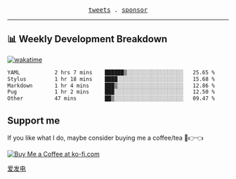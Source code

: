 <p align="center">
  <samp>
    <a href="https://twitter.com/everfu8">tweets</a> .
    <a href="https://ko-fi.com/everfu">sponsor</a>
  </samp>
</p>

---

## 📊 Weekly Development Breakdown

[![wakatime](https://wakatime.com/badge/user/0fcef314-a9cd-4509-9880-5cdb2158a775.svg)](https://wakatime.com/@0fcef314-a9cd-4509-9880-5cdb2158a775)

<!--START_SECTION:waka-->

```txt
YAML           2 hrs 7 mins    ██████▒░░░░░░░░░░░░░░░░░░   25.65 %
Stylus         1 hr 18 mins    ████░░░░░░░░░░░░░░░░░░░░░   15.68 %
Markdown       1 hr 4 mins     ███▒░░░░░░░░░░░░░░░░░░░░░   12.86 %
Pug            1 hr 2 mins     ███░░░░░░░░░░░░░░░░░░░░░░   12.50 %
Other          47 mins         ██▒░░░░░░░░░░░░░░░░░░░░░░   09.47 %
```

<!--END_SECTION:waka-->

## Support me

If you like what I do, maybe consider buying me a coffee/tea 🥺👉👈

<a href="https://ko-fi.com/everfu">
  <img src="https://ko-fi.com/img/githubbutton_sm.svg" alt="Buy Me a Coffee at ko-fi.com" />
</a>

[爱发电](https://afdian.com/a/everfu)
